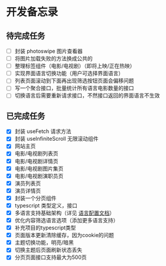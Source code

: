 # 开发备忘录

## 待完成任务

- [ ] 封装 photoswipe 图片查看器
- [ ] 将图片加载失败的方法换成公共的
- [ ] 整理标签组件（电影/电视剧）（即将上映/正在热映）
- [ ] 实现界面语言切换功能（用户可选择界面语言）
- [ ] 列表页面滚动到下面再出现筛选按钮页面会偏移问题
- [ ] 写一个聚合接口，批量统计所有语言电影数量的接口
- [ ] 切换语言后需要重新请求接口，不然接口返回的界面语言不生效

## 已完成任务

- [x] 封装 useFetch 请求方法
- [x] 封装 useInfiniteScroll 无限滚动组件
- [x] 网站主页
- [x] 电影/电视剧列表页
- [x] 电影/电视剧详情页
- [x] 电影/电视剧图片集页
- [x] 电影/电视剧演职员页
- [x] 演员列表页
- [x] 演员详情页
- [x] 封装一个分页组件
- [x] typescript 类型定义，接口
- [x] 多语言支持基础架构（详见 [语言配置文档](./languages.md)）
- [x] 优化内容筛选语言选项（添加更多语言支持）
- [x] 补充项目的typescript类型
- [x] 页面版本更新清除缓存，因为cookie的问题
- [x] 主题切换功能，明亮/暗黑
- [x] 切换主题后页面刷新状态丢失
- [x] 分页页面接口支持最大为500页

